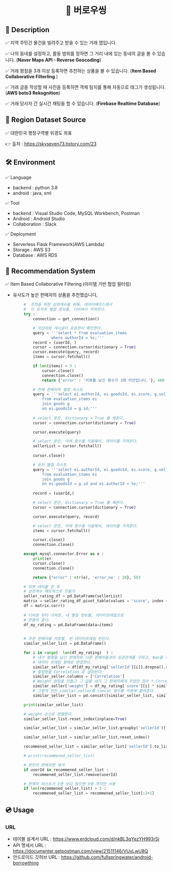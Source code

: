 <h1 align="center"> 🙌 버로우씽 <AWS SERVER></h1>

## 📃 Description

✅ 지역 주민간 물건을 빌려주고 받을 수 있는 거래 앱입니다.

✅ 나의 동네를 설정하고, 활동 범위를 정하면 그 거리 내에 있는 동네의 글을 볼 수 있습니다. (**Naver Maps API - Reverse Geocoding**)

✅ 거래 평점을 3개 이상 등록하면 추천하는 상품을 볼 수 있습니다. (**Item Based Collaborative Filterling** )

✅ 거래 글을 작성할 때 사진을 등록하면 객체 탐지를 통해 자동으로 태그가 생성됩니다. (**AWS boto3 Rekognition**)

✅ 거래 당사자 간 실시간 채팅을 할 수 있습니다. (**Firebase Realtime Database**)

## 📘 Region Dataset Source
✅ 대한민국 행정구역별 위경도 좌표

 👉 출처 : https://skyseven73.tistory.com/23

##
## 🛠 Environment

✅ Language
- backend : python 3.8
- android : java, xml

✅ Tool
- backend : Visual Studio Code, MySQL Workbench, Postman
- Android : Android Studio
- Collaboration : Slack

✅ Deployment
- Serverless Flask Framework(AWS Lambda)
- Storage : AWS S3
- Database : AWS RDS

## 💼 Recommendation System

✅ Item Based Collaborative Filtering (아이템 기반 협업 필터링)
- 유사도가 높은 판매자의 상품을 추천했습니다,
``` python
        #  추천을 위한 상관계수를 위해, 데이터베이스에서
        #  이 유저의 별점 정보를, 디비에서 가져온다. 
        try :
            connection = get_connection()

            # 작성자와 게시글이 유효한지 확인한다.
            query = '''select * from evaluation_items
                    where authorId = %s;'''
            record = (userId, )
            cursor = connection.cursor(dictionary = True)
            cursor.execute(query, record)
            items = cursor.fetchall()

            if len(items) < 3 :
                cursor.close()
                connection.close()
                return {'error' : '리뷰를 남긴 횟수가 3회 미만입니다.'}, 400

            # 전체 판매자의 별점 리스트
            query = '''select ei.authorId, ei.goodsId, ei.score, g.sellerId 
                from evaluation_items ei
                join goods g
                on ei.goodsId = g.id;'''
                       
            # select 문은, dictionary = True 를 해준다.
            cursor = connection.cursor(dictionary = True)

            cursor.execute(query)

            # select 문은, 아래 함수를 이용해서, 데이터를 가져온다.
            sellerList = cursor.fetchall()
            
            cursor.close()

            # 유저 별점 리스트
            query = '''select ei.authorId, ei.goodsId, ei.score, g.sellerId 
                from evaluation_items ei
                join goods g
                on ei.goodsId = g.id and ei.authorId = %s;'''
            
            record = (userId,)

            # select 문은, dictionary = True 를 해준다.
            cursor = connection.cursor(dictionary = True)

            cursor.execute(query, record)

            # select 문은, 아래 함수를 이용해서, 데이터를 가져온다.
            items = cursor.fetchall()

            cursor.close()
            connection.close()

        except mysql.connector.Error as e :
            print(e)
            cursor.close()
            connection.close()

            return {"error" : str(e), 'error_no' : 20}, 503

        # 피봇 테이블 한 후
        # 상관계수 매트릭스로 만들기
        seller_rating_df = pd.DataFrame(sellerList)
        matrix = seller_rating_df.pivot_table(values = 'score', index = 'authorId', columns = 'sellerId', aggfunc = 'mean')
        df = matrix.corr()     
        
        # 디비로 부터 가져온, 내 별점 정보를, 데이터프레임으로
        # 만들어 준다.
        df_my_rating = pd.DataFrame(data=items)
        

        # 추천 판매자를 저장할, 빈 데이터프레임 만든다.
        similar_seller_list = pd.DataFrame()

        for i in range(  len(df_my_rating)  ) :
            # 내가 평정을 남긴 판매자와 다른 판매자들과의 상관관계를 구하고, Nan을 제거 한다.
            # 데이터 프레임 형태로 변경한다.
            similar_seller = df[df_my_rating['sellerId'][i]].dropna().sort_values(ascending=False).to_frame()
            # 컬럼명을 Correlation 로 설정한다.
            similar_seller.columns = ['Correlation']
            # Weight 컬럼을 만들고 그 값을 내가 그 판매자에게 주었던 점수 * Correlation 값으로 한다.
            similar_seller['weight'] = df_my_rating['score'][i] * similar_seller['Correlation']
            # 그렇게 만든 similar_seller를 concat 함수를 이용해 붙여준다.
            similar_seller_list = pd.concat([similar_seller_list, similar_seller])

        print(similar_seller_list)

        # weight 순으로 정렬한다.
        similar_seller_list.reset_index(inplace=True)

        similar_seller_list = similar_seller_list.groupby('sellerId')['weight'].max().sort_values(ascending=False)

        similar_seller_list = similar_seller_list.reset_index()

        recommened_seller_list = similar_seller_list['sellerId'].to_list()

        # print(recommened_seller_list)

        # 본인이 판매자면 제거
        if userId in recommened_seller_list :
            recommened_seller_list.remove(userId)

        # 판매자 리스트가 3명 보다 많으면 3명 까지만 사용
        if len(recommened_seller_list) > 3 :
            recommened_seller_list = recommened_seller_list[:2+1]
```


## 💿 Usage

### URL
- 테이블 설계서 URL : https://www.erdcloud.com/d/nkBL3qYezYH993rSj
- API 명세서 URL : https://documenter.getpostman.com/view/21511146/VUxLwU8Q
- 안드로이드 깃허브 URL : https://github.com/fullspringwater/android-borrowthing

